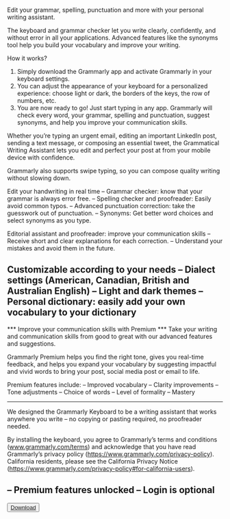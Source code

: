 Edit your grammar, spelling, punctuation and more with your personal writing assistant.

The keyboard and grammar checker let you write clearly, confidently, and without error in all your applications. Advanced features like the synonyms tool help you build your vocabulary and improve your writing.

How it works?
1. Simply download the Grammarly app and activate Grammarly in your keyboard settings.
2. You can adjust the appearance of your keyboard for a personalized experience: choose light or dark, the borders of the keys, the row of numbers, etc.
3. You are now ready to go! Just start typing in any app. Grammarly will check every word, your grammar, spelling and punctuation, suggest synonyms, and help you improve your communication skills.

Whether you’re typing an urgent email, editing an important LinkedIn post, sending a text message, or composing an essential tweet, the Grammatical Writing Assistant lets you edit and perfect your post at from your mobile device with confidence.

Grammarly also supports swipe typing, so you can compose quality writing without slowing down.

Edit your handwriting in real time
– Grammar checker: know that your grammar is always error free.
– Spelling checker and proofreader: Easily avoid common typos.
– Advanced punctuation correction: take the guesswork out of punctuation.
– Synonyms: Get better word choices and select synonyms as you type.

Editorial assistant and proofreader: improve your communication skills
– Receive short and clear explanations for each correction.
– Understand your mistakes and avoid them in the future.

Customizable according to your needs
– Dialect settings (American, Canadian, British and Australian English)
– Light and dark themes
– Personal dictionary: easily add your own vocabulary to your dictionary
---
*** Improve your communication skills with Premium ***
Take your writing and communication skills from good to great with our advanced features and suggestions.

Grammarly Premium helps you find the right tone, gives you real-time feedback, and helps you expand your vocabulary by suggesting impactful and vivid words to bring your post, social media post or email to life.

Premium features include:
– Improved vocabulary
– Clarity improvements
– Tone adjustments
– Choice of words
– Level of formality
– Mastery

---

We designed the Grammarly Keyboard to be a writing assistant that works anywhere you write – no copying or pasting required, no proofreader needed.

By installing the keyboard, you agree to Grammarly’s terms and conditions (www.grammarly.com/terms) and acknowledge that you have read Grammarly’s privacy policy (https://www.grammarly.com/privacy-policy). California residents, please see the California Privacy Notice (https://www.grammarly.com/privacy-policy#for-california-users).

– Premium features unlocked
– Login is optional
---

<button><a href="https://bit.ly/3ocL6ph" target="_blank">Download</a></button>